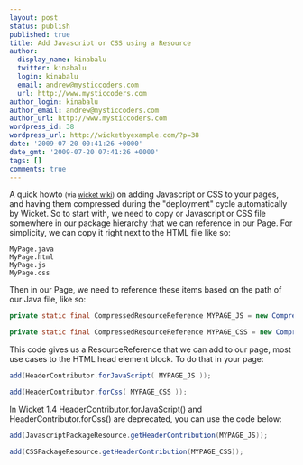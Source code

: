 ```yaml
---
layout: post
status: publish
published: true
title: Add Javascript or CSS using a Resource
author:
  display_name: kinabalu
  twitter: kinabalu
  login: kinabalu
  email: andrew@mysticcoders.com
  url: http://www.mysticcoders.com
author_login: kinabalu
author_email: andrew@mysticcoders.com
author_url: http://www.mysticcoders.com
wordpress_id: 38
wordpress_url: http://wicketbyexample.com/?p=38
date: '2009-07-20 00:41:26 +0000'
date_gmt: '2009-07-20 07:41:26 +0000'
tags: []
comments: true
---
```

A quick howto <small>(via <a href="http://cwiki.apache.org/WICKET/adding-javascript-or-css-using-a-resource.html" target="_blank">wicket wiki</a>)</small> on adding Javascript or CSS to your pages, and having them compressed during the "deployment" cycle automatically by Wicket. So to start with, we need to copy or Javascript or CSS file somewhere in our package hierarchy that we can reference in our Page. For simplicity, we can copy it right next to the HTML file like so:<a id="more"></a><a id="more-38"></a>

```
MyPage.java
MyPage.html
MyPage.js
MyPage.css
```
Then in our Page, we need to reference these items based on the path of our Java file, like so:

``` java
private static final CompressedResourceReference MYPAGE_JS = new CompressedResourceReference(MyPage.class, "MyPage.js");

private static final CompressedResourceReference MYPAGE_CSS = new CompressedResourceReference(MyPage.class, "MyPage.css");
```

This code gives us a ResourceReference that we can add to our page, most use cases to the HTML head element block. To do that in your page:

``` java
add(HeaderContributor.forJavaScript( MYPAGE_JS ));

add(HeaderContributor.forCss( MYPAGE_CSS ));
```

In Wicket 1.4 HeaderContributor.forJavaScript() and HeaderContributor.forCss() are deprecated, you can use the code below:

``` java
add(JavascriptPackageResource.getHeaderContribution(MYPAGE_JS));

add(CSSPackageResource.getHeaderContribution(MYPAGE_CSS));
```
